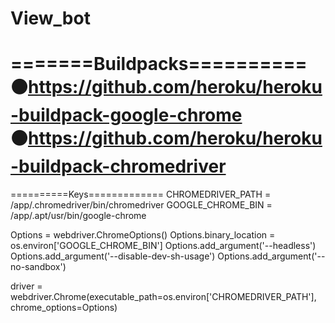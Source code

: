 # View_bot


=======Buildpacks==========
⚫https://github.com/heroku/heroku-buildpack-google-chrome
⚫https://github.com/heroku/heroku-buildpack-chromedriver
==========================

==========Keys=============
CHROMEDRIVER_PATH = /app/.chromedriver/bin/chromedriver
GOOGLE_CHROME_BIN = /app/.apt/usr/bin/google-chrome

Options = webdriver.ChromeOptions()
Options.binary_location = os.environ['GOOGLE_CHROME_BIN']
Options.add_argument('--headless')
Options.add_argument('--disable-dev-sh-usage')
Options.add_argument('--no-sandbox')

driver = webdriver.Chrome(executable_path=os.environ['CHROMEDRIVER_PATH'], chrome_options=Options)
